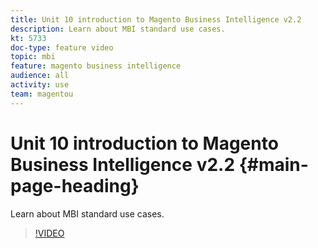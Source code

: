 ```yaml
---
title: Unit 10 introduction to Magento Business Intelligence v2.2
description: Learn about MBI standard use cases.
kt: 5733
doc-type: feature video
topic: mbi
feature: magento business intelligence
audience: all
activity: use
team: magentou
---
```


# Unit 10 introduction to Magento Business Intelligence v2.2 {#main-page-heading}

Learn about MBI standard use cases.

>[!VIDEO](https://video.tv.adobe.com/v/35987?quality=12&learn=on)